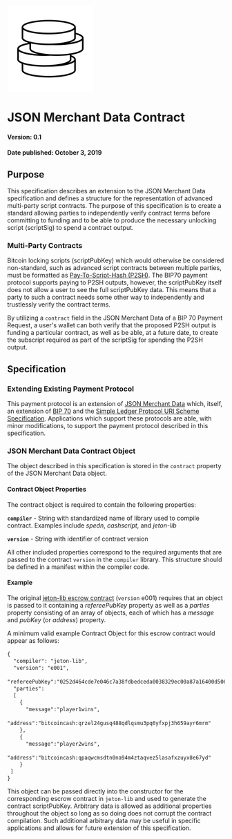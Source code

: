 ![Jeton](images/logo-200.png)

# JSON Merchant Data Contract

#### Version: 0.1
#### Date published: October 3, 2019

## Purpose

This specification describes an extension to the JSON Merchant Data specification and defines a structure for the representation of advanced multi-party script contracts. The purpose of this specification is to create a standard allowing parties to independently verify contract terms before committing to funding and to be able to produce the necessary unlocking script (scriptSig) to spend a contract output.

### Multi-Party Contracts

Bitcoin locking scripts (scriptPubKey) which would otherwise be considered non-standard, such as advanced script contracts between multiple parties, must be formatted as [Pay-To-Script-Hash (P2SH)](https://github.com/bitcoin/bips/blob/master/bip-0016.mediawiki). The BIP70 payment protocol supports paying to P2SH outputs, however, the scriptPubKey itself does not allow a user to see the full scriptPubKey data. This means that a party to such a contract needs some other way to independently and trustlessly verify the contract terms.

By utilizing a ``contract`` field in the JSON Merchant Data of a BIP 70 Payment Request, a user's wallet can both verify that the proposed P2SH output is funding a particular contract, as well as be able, at a future date, to create the subscript required as part of the scriptSig for spending the P2SH output.

## Specification

### Extending Existing Payment Protocol

This payment protocol is an extension of [JSON Merchant Data](https://github.com/jeton-tech/payment-protocol-extensions/blob/master/json-merchant-data.md) which, itself, an extension of [BIP 70](https://github.com/bitcoin/bips/blob/master/bip-0070.mediawiki) and the [Simple Ledger Protocol URI Scheme Specification](https://github.com/simpleledger/slp-specifications/blob/token-documents/slp-uri-scheme.md). Applications which support these protocols are able, with minor modifications, to support the payment protocol described in this specification.

### JSON Merchant Data Contract Object

The object described in this specification is stored in the ``contract`` property of the JSON Merchant Data object.

#### Contract Object Properties

The contract object is required to contain the following properties:

**``compiler``** - String with standardized name of library used to compile contract. Examples include *spedn*, *cashscript*, and *jeton-lib*

**``version``** - String with identifier of contract version

All other included properties correspond to the required arguments that are passed to the contract ``version`` in the ``compiler`` library. This structure should be defined in a manifest within the compiler code.

#### Example

The original [jeton-lib escrow contract](https://github.com/jeton-tech/jeton-lib/blob/master/lib/escrow/OutputScript.js) (`version` e001) requires that an object is passed to it containing a *refereePubKey* property as well as a *parties* property consisting of an array of objects, each of which has a *message* and *pubKey* (or *address*) property.

A minimum valid example Contract Object for this escrow contract would appear as follows:

```
{
  "compiler": "jeton-lib",
  "version": "e001",
  "refereePubKey":"0252d464cde7e046c7a38fdbedceda0038329ec00a87a16400d506c1806a53603d",
  "parties": 
  [
    {
      "message":"player1wins",
      "address":"bitcoincash:qrzel24gusq488qdlqsmu3pq6yfxpj3h659ayr6mrm"
    },
    {
      "message":"player2wins",
      "address":"bitcoincash:qpaqwcmsdtn0na94m4ztaqvez5lasafxzuyx8e67yd"
    }
 ]
}
```

This object can be passed directly into the constructor for the corresponding escrow contract in ``jeton-lib`` and used to generate the contract scriptPubKey. Arbitrary data is allowed as additional properties throughout the object so long as so doing does not corrupt the contract compilation. Such additional arbitrary data may be useful in specific applications and allows for future extension of this specification.
